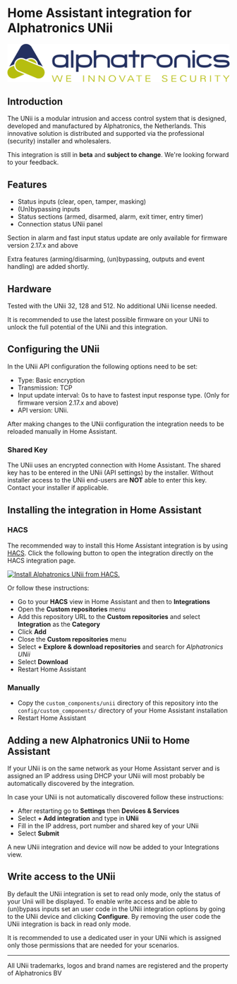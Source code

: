# Home Assistant integration for Alphatronics UNii

![logo](https://raw.githubusercontent.com/unii-security/homeassistant-unii/main/logo.png)

## Introduction

The UNii is a modular intrusion and access control system that is designed, developed and manufactured by Alphatronics, the Netherlands. This innovative solution is distributed and supported via the professional (security) installer and wholesalers.

This integration is still in **beta** and **subject to change**. We're looking forward to your feedback.

## Features

- Status inputs (clear, open, tamper, masking)
- (Un)bypassing inputs
- Status sections (armed, disarmed, alarm, exit timer, entry timer) 
- Connection status UNii panel

Section in alarm and fast input status update are only available for firmware version 2.17.x and above

Extra features (arming/disarming, (un)bypassing, outputs and event handling) are added shortly.

## Hardware

Tested with the UNii 32, 128 and 512. No additional UNii license needed.

It is recommended to use the latest possible firmware on your UNii to unlock the full potential of the UNii and this integration.

## Configuring the UNii

In the UNii API configuration the following options need to be set:

- Type: Basic encryption
- Transmission: TCP
- Input update interval: 0s to have to fastest input response type. (Only for firmware version 2.17.x and above)
- API version: UNii.

After making changes to the UNii configuration the integration needs to be reloaded manually in Home Assistant.

### Shared Key

The UNii uses an encrypted connection with Home Assistant. The shared key has to be entered in the UNii (API settings) by the installer. Without installer access to the UNii end-users are **NOT** able to enter this key. Contact your installer if applicable.

## Installing the integration in Home Assistant

### HACS

The recommended way to install this Home Assistant integration is by using [HACS][hacs].
Click the following button to open the integration directly on the HACS integration page.

[![Install Alphatronics UNii from HACS.](https://my.home-assistant.io/badges/hacs_repository.svg)](https://my.home-assistant.io/redirect/hacs_repository/?owner=unii-security&repository=homeassistant-unii&category=integration)

Or follow these instructions:

- Go to your **HACS** view in Home Assistant and then to **Integrations**
- Open the **Custom repositories** menu
- Add this repository URL to the **Custom repositories** and select
**Integration** as the **Category**
- Click **Add**
- Close the **Custom repositories** menu
- Select **+ Explore & download repositories** and search for *Alphatronics UNii*
- Select **Download**
- Restart Home Assistant

### Manually

- Copy the `custom_components/unii` directory of this repository into the
`config/custom_components/` directory of your Home Assistant installation
- Restart Home Assistant

## Adding a new Alphatronics UNii to Home Assistant

If your UNii is on the same network as your Home Assistant server and is assigned an IP address using DHCP your UNii will most probably be automatically discovered by the integration.

In case your UNii is not automatically discovered follow these instructions:

- After restarting go to **Settings** then **Devices & Services**
- Select **+ Add integration** and type in **UNii**
- Fill in the IP address, port number and shared key of your UNii
- Select **Submit**

A new UNii integration and device will now be added to your Integrations view.

## Write access to the UNii

By default the UNii integration is set to read only mode, only the status of your Unii will be displayed.
To enable write access and be able to (un)bypass inputs set an user code in the UNii integration options by going to the UNii device and clicking **Configure**. By removing the user code the UNii integration is back in read only mode.

It is recommended to use a dedicated user in your UNii which is assigned only those permissions that are needed for your scenarios.

---

All UNii trademarks, logos and brand names are registered and the property of Alphatronics BV

[hacs]: https://hacs.xyz/
